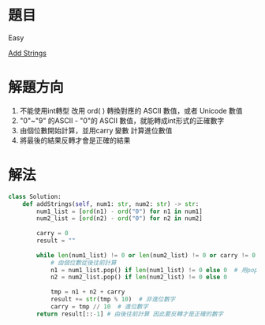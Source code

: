 # 題目
Easy

[Add Strings](https://leetcode.com/problems/add-strings/)

# 解題方向
1. 不能使用int轉型 改用 ord( ) 轉換對應的 ASCII 數值，或者 Unicode 數值
2. "0"~"9" 的ASCII - "0"的 ASCII 數值，就能轉成int形式的正確數字
3. 由個位數開始計算，並用carry 變數 計算進位數值
4. 將最後的結果反轉才會是正確的結果

# 解法

```python
class Solution:
    def addStrings(self, num1: str, num2: str) -> str:
        num1_list = [ord(n1) - ord("0") for n1 in num1]
        num2_list = [ord(n2) - ord("0") for n2 in num2]
        
        carry = 0
        result = ""
        
        while len(num1_list) != 0 or len(num2_list) != 0 or carry != 0:
            # 由個位數從後往前計算
            n1 = num1_list.pop() if len(num1_list) != 0 else 0  # 用pop 會從最後一位開始拋出
            n2 = num2_list.pop() if len(num2_list) != 0 else 0
            
            tmp = n1 + n2 + carry
            result += str(tmp % 10)  # 非進位數字
            carry = tmp // 10  # 進位數字
        return result[::-1] # 由後往前計算 因此要反轉才是正確的數字
```